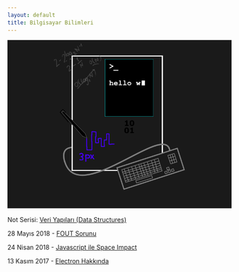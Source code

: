 ```yaml
---
layout: default
title: Bilgisayar Bilimleri
---
```


![](../images/cs_detailed.png)

Not Serisi: [Veri Yapıları (Data Structures)](http://caglayandemirci.com/cs/data_structures/main)

28 Mayıs 2018 - [FOUT Sorunu](fout-sorunu)

24 Nisan 2018 - [Javascript ile Space Impact](javascript-ile-space-impact)

13 Kasım 2017 - [Electron Hakkında](electron-hakkinda)
